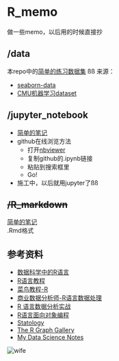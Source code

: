 # R_memo
做一些memo，以后用的时候直接抄

## /data
本repo中的[简单的练习数据集](https://github.com/nab-iak/R_memo/tree/main/data)  ßß
来源：  
- [seaborn-data](https://github.com/mwaskom/seaborn-data)  
- [CMU机器学习dataset]([https://guides.library.cmu.edu/machine-learning/datasets](https://archive.ics.uci.edu/datasets))  
  
## /jupyter_notebook
- [简单的笔记](https://github.com/nab-iak/R_memo/tree/main/jupyter_notebook)
- github在线浏览方法
  - 打开[nbviewer](https://nbviewer.org/)
  - 复制github的.ipynb链接
  - 粘贴到搜索框里
  - Go!
-  施工中，以后就用jupyter了ßß

## ~~/R_markdown~~
[简单的笔记](https://github.com/nab-iak/R_memo/tree/main/R_markdown)  
.Rmd格式

## 参考资料
- [数据科学中的R语言](https://bookdown.org/wangminjie/R4DS/)
- [R语言教程](https://www.math.pku.edu.cn/teachers/lidf/docs/Rbook/html/_Rbook/index.html)
- [菜鸟教程-R](https://www.runoob.com/r/r-tutorial.html)
- [商业数据分析师-R语言数据处理](https://bookdown.org/zhongyufei/Data-Handling-in-R/)
- [R 语言数据分析实战](https://bookdown.org/xiangyun/data-analysis-in-action/)
- [R语言面向对象编程](https://dataxujing.github.io/R_oop/index.html)
- [Statology](https://www.statology.org/)
- [The R Graph Gallery](https://r-graph-gallery.com/index.html)
- [My Data Science Notes](https://bookdown.org/mpfoley1973/data-sci/)

![wife](https://cdn2.ettoday.net/images/6676/e6676531.jpg)
